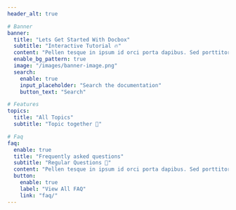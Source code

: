 ```yaml
---
header_alt: true

# Banner
banner:
  title: "Lets Get Started With Docbox"
  subtitle: "Interactive Tutorial 🔥"
  content: "Pellen tesque in ipsum id orci porta dapibus. Sed porttitor lectus nibh. Vivamus accumsan tincidunt. Vestibulum ac diam sit amet quam vehicula elementum sed suscipit tortor eget"
  enable_bg_pattern: true
  image: "/images/banner-image.png"
  search:
    enable: true
    input_placeholder: "Search the documentation"
    button_text: "Search"

# Features
topics:
  title: "All Topics"
  subtitle: "Topic together 🎁"

# Faq
faq:
  enable: true
  title: "Frequently asked questions"
  subtitle: "Regular Questions 📣"
  content: "Pellen tesque in ipsum id orci porta dapibus. Sed porttitor lectus nibh. Vivamus accumsan tincidunt. Vestibulum ac diam sit amet quam vehicula elementum sed suscipit tortor eget"
  button:
    enable: true
    label: "View All FAQ"
    link: "faq/"
---
```

